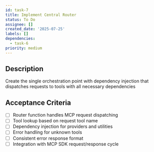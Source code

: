 ```yaml
---
id: task-7
title: Implement Central Router
status: To Do
assignee: []
created_date: '2025-07-25'
labels: []
dependencies:
  - task-6
priority: medium
---
```


## Description

Create the single orchestration point with dependency injection that dispatches requests to tools with all necessary dependencies

## Acceptance Criteria

- [ ] Router function handles MCP request dispatching
- [ ] Tool lookup based on request tool name
- [ ] Dependency injection for providers and utilities
- [ ] Error handling for unknown tools
- [ ] Consistent error response format
- [ ] Integration with MCP SDK request/response cycle
